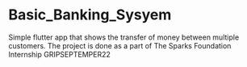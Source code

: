 # Basic_Banking_Sysyem
Simple flutter app that shows the transfer of money between multiple customers. The project is done as a part of The Sparks Foundation Internship GRIPSEPTEMPER22
